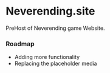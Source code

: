# Neverending.site
PreHost of Neverending game Website.


### Roadmap
- Adding more functionality
- Replacing the placeholder media
